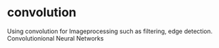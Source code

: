 # convolution
Using convolution for Imageprocessing such as filtering, edge detection. Convolutionional Neural Networks
